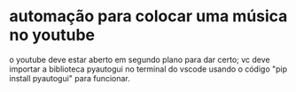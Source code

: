 # automação para colocar uma música no youtube
o youtube deve estar aberto em segundo plano para dar certo;
vc deve importar a biblioteca pyautogui no terminal do vscode usando o código "pip install pyautogui" para funcionar.
